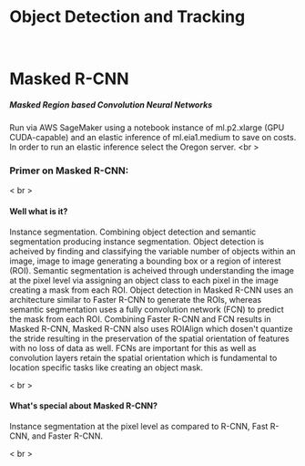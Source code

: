 # Object Detection and Tracking

<br />

# Masked R-CNN
##### Masked Region based Convolution Neural Networks
Run via AWS SageMaker using a notebook instance of ml.p2.xlarge (GPU CUDA-capable) and an elastic inference of ml.eia1.medium to save on costs. In order to run an elastic inference select the Oregon server.
<br \>
### Primer on Masked R-CNN:
< br \>
#### Well what is it?
Instance segmentation. Combining object detection and semantic segmentation producing instance segmentation. Object detection is acheived by finding and classifying the variable number of objects within an image, image to image generating a bounding box or a region of interest (ROI). Semantic segmentation is acheived through understanding the image at the pixel level via assigning an object class to each pixel in the image creating a mask from each ROI. Object detection in Masked R-CNN uses an architecture similar to Faster R-CNN to generate the ROIs, whereas semantic segmentation uses a fully convolution network (FCN) to predict the mask from each ROI. Combining Faster R-CNN and FCN results in Masked R-CNN, Masked R-CNN also uses ROIAlign which dosen't quantize the stride resulting in the preservation of the spatial orientation of features with no loss of data as well. FCNs are important for this as well as convolution layers retain the spatial orientation which is fundamental to location specific tasks like creating an object mask.

< br \>

#### What's special about Masked R-CNN?
Instance segmentation at the pixel level as compared to R-CNN, Fast R-CNN, and Faster R-CNN.



< br \>

